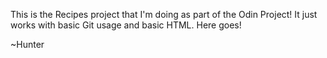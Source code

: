 This is the Recipes project that I'm doing as part of the Odin Project! It just works with basic Git usage and basic HTML. Here goes!

~Hunter